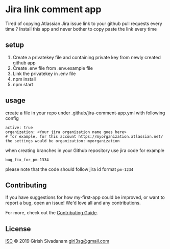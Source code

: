 # Jira link comment app

Tired of copying Atlassian Jira issue link to your github pull requests every time ?
Install this app and never bother to copy paste the link every time

## setup
1. Create a privatekey file and containing private key from newly created github app
2. Create .env file from .env.example file
3. Link the privatekey in .env file
4. npm install
5. npm start

## usage
create a file in your repo under .github/jira-comment-app.yml with following config
```shell
active: true
organization: <Your jira organization name goes here> 
# for example, for this account https://myorganization.atlassian.net/ the settings would be organization: myorganization
```

when creating branches in your Github repository use jira code for example
```shell
bug_fix_for_pm-1334
```
please note that the code should follow jira id format ```pm-1234```

## Contributing

If you have suggestions for how my-first-app could be improved, or want to report a bug, open an issue! We'd love all and any contributions.

For more, check out the [Contributing Guide](CONTRIBUTING.md).

## License

[ISC](LICENSE) © 2019 Girish Sivadanam <giri3sg@gmail.com>

